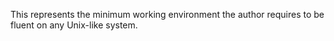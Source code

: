 This represents the minimum working environment the author requires to be fluent on any Unix-like system.
